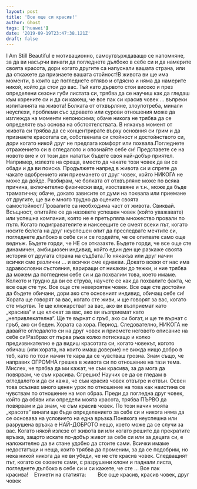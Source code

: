 ```yaml
---
layout: post
title: 'Все още си красив!'
author: Ghost
tags: ['huawei']
date: '2019-09-19T23:47:38.121Z'
draft: false
---
```


I Am Still Beautiful е мотивационно, самоутвърждаващо се напомняне, за да ви насърчи винаги да погледнете дълбоко в себе си и да намерите своята красота, дори когато другите са напуснали вашата страна, или да откажете да признаете вашата стойност!В живота ви ще има моменти, в които ще погледнете отляво и отдясно и няма да намерите никой, който да стои до вас. Тъй като дървото стои високо и през определени сезони губи листата си, трябва да се научиш как да гледаш към корените си и да си кажеш, че все пак си красив човек ... въпреки изпитанията на живота! Болката от отхвърляне, злоупотреба, минали неуспехи, проблеми със здравето или сурови отношения може да изглежда на моменти непоносима; обаче никога не трябва да се определяте въз основа на обстоятелствата. В някакъв момент от живота си трябва да се концентрирате върху основния си грим и да признаете красотата си, собствената си стойност и достойнството си, дори когато никой друг не предлага комфорт или похвала.Погледнете отражението си в огледалото и опознайте себе си! Представете се на новото вие и от този ден нататък бъдете своя най-добър приятел. Например, излезте на среща, вместо да чакате този човек да ви се обади и да ви поиска. Продължете напред в живота си и спрете да чакате одобрението или приемането от друг човек, който НИКОГА не може да дойде. Разбирам, че болката от отхвърляне може по всяка причина, включително физически вид, изоставяне и т.н., може да бъде траматична; обаче, докато зависите от думи на похвала или приемане от другите, ще ви е много трудно да оцените своята самостойност.Провалите са необходима част от живота. Свиквай. Всъщност, опитайте се да назовете успешен човек (който уважавате) или успешна компания, която не е претърпяла множество провали по пътя. Когато подигравателите и наисеещите се смеят всеки път, когато носите белега на друг неуспешен опит да преследвате мечтите си, погледнете дълбоко в себе си и се гордейте, че се опитвате само още веднъж. Бъдете горди, че НЕ се отказахте. Бъдете горди, че все още сте динамичен, амбициозен индивид, който един ден ще разкаже своята история от другата страна на съдбата.По някакъв или друг начин всички сме различни ... и всички сме еднакви. Докато всеки от нас има здравословни състояния, вариращи от никакви до тежки, и ние трябва да можем да погледнем себе си и да похвалим това, което имаме. Колкото и трудно да ви се струва, научете се как да похвалите факта, че все още сте тук. Все още сте невероятен човек. Все още сте достойни да бъдете обичани, дори ако сте основният индивид, обичащ себе си! Хората ще говорят за вас, когато сте живи, и ще говорят за вас, когато сте мъртви. Те ще клюкарстват за вас, ако ви възприемат като „красива“ и ще клюкат за вас, ако ви възприемат като „непривлекателна“. Ще те върнат с гръб, ако си богат, и ще те върнат с гръб, ако си беден. Хората са хора. Период. Следователно, НИКОГА не давайте огледалото си на друг човек и приемете неговото описание на себе си!Разбрах от първа ръка колко потискащо и колко предизвикателно е да видиш красотата си, когато човекът, когото обичаш (или хората, на които имаш доверие) не вижда нищо добро в теб, като по този начин те кара да се чувстваш грозна. Знам също, че направих ОГРОМНА грешка в живота си по отношение на тази тема. Мислех, че трябва да ми кажат, че съм красива, за да мога да повярвам, че съм красива. Сгреших! Научих се да се гледам в огледалото и да си кажа, че съм красив човек отвътре и отвън. Освен това осъзнах много ценен урок по отношение на това как наистина се чувствам по отношение на моя образ. Преди да погледна друг човек, който да обяви или определи моята красота, трябва ПЪРВО да повярвам и да знам, че съм красив човек. По този начин моята „красота“ винаги ще бъде определението за себе си и никога няма да се основава на условието на една връзка.Понякога неуспешна или разрушена връзка е НАЙ-ДОБРОТО нещо, което може да се случи за вас. Когато някой излезе от живота ви или когато решите да прекратите връзка, защото искате по-добър живот за себе си или за децата си, е наложително да ви стане удобно да стоите сами. Всички имаме недостатъци и неща, които трябва да променим, за да се подобрим, но нека никой никога да не ви убеди, че не сте красив човек. Следващият път, когато се озовете сами, с разрушени клони и паднали листа, погледнете дълбоко в себе си и си кажете, че сте ... Все пак красива!    Етикети на статията:        Все още красив, красив човек, друг човек
